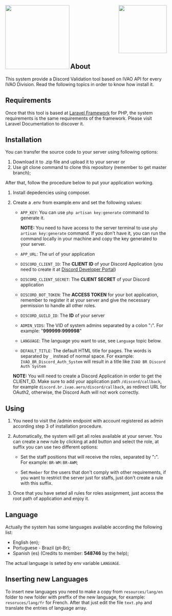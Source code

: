 <p align="right">
<img src="https://ivao.aero/publrelat/branding/svg_logos/br.svg" width="150"> <img align="left" src="https://seeklogo.com/images/D/discord-logo-B02E5FBA04-seeklogo.com.png" width="200">
</p>

## About

This system provide a Discord Validation tool based on IVAO API for every IVAO Division. Read the following topics in order to know how install it.

## Requirements

Once that this tool is based at [Laravel Framework](https://laravel.com/docs/7.x) for PHP, the system requirements is the same requirements of the framework. Please visit Laravel Documentation to discover it.

## Installation

You can transfer the source code to your server using following options:

1. Download it to .zip file and upload it to your server or
2. Use git clone command to clone this repository (remember to get master branch);

After that, follow the procedure below to put your application working.

1. Install depedencies using composer.
2. Create a .env from example.env and set the following values:

    * `APP_KEY`: You can use  `php artisan key:generate` command to generate it.

        <b>NOTE:</b> You need to have access to the server terminal to use `php artisan key:generate` command. If you don't have it, you can run the command locally in your machine and copy the key generated to your server. 
		
    * `APP_URL`: The url of your application

    * `DISCORD_CLIENT_ID`: The <b>CLIENT ID</b> of your Discord Application (you need to create it at [Discord Developer Portal](https://discordapp.com/developers/applications))

    * `DISCORD_CLIENT_SECRET`: The <b>CLIENT SECRET</b> of your Discord application

    * `DISCORD_BOT_TOKEN`: The <b>ACCESS TOKEN</b> for your bot application, remember to register it at your server and give the necessary permission to handle all other roles.

    * `DISCORD_GUILD_ID`: The <b>ID</b> of your server

    * `ADMIN_VIDS`: The VID of system admins separated by a colon "<b>:</b>". For example: "<b>999999:999998</b>"

    * `LANGUAGE`: The language you want to use, see `Language` topic below.

    * `DEFAULT_TITLE`: The default HTML title for pages. The words is separated by `_` instead of normal space. For example: `IVAO_BR_Discord_Auth_System` will result in a title like `IVAO BR Discord Auth System`


    <b>NOTE:</b> You will need to create a Discord Application in order to get the CLIENT_ID. Make sure to add your application path `/discord/callback`, for example `discord.br.ivao.aero/discord/callback`, as redirect URL for OAuth2, otherwise, the Discord Auth will not work correctly. 
## Using

1. You need to visit the /admin endpoint with account registered as admin according step 3 of installation procedure.
2. Automatically, the system will get all roles available at your server. You can create a new rule by clicking at add button and select the role, at suffix you can use two different options:

    * Set the staff positions that will receive the roles, separated by "<b>:</b>". For example: `BR-WM:BR-AWM`;
    
	* Set `Member` for the users that don't comply with other requirements, if you want to restrict the server just for staffs, just don't create a rule with this suffix.
3. Once that you have seted all rules for roles assignment, just access the root path of application and enjoy it.

## Language

Actually the system has some languages available according the following list:

* English (en);
* Portuguese - Brazil (pt-Br);
* Spanish (es) (Credits to member: <b>548746</b> by the help);

The actual language is seted by env variable `LANGUAGE`.

## Inserting new Languages

To insert new languages you need to make a copy from `resources/lang/en` folder to new folder with preffix of the new language, for example: `resoruces/lang/fr` for French. After that just edit the file `text.php` and translate the entries of language array.
